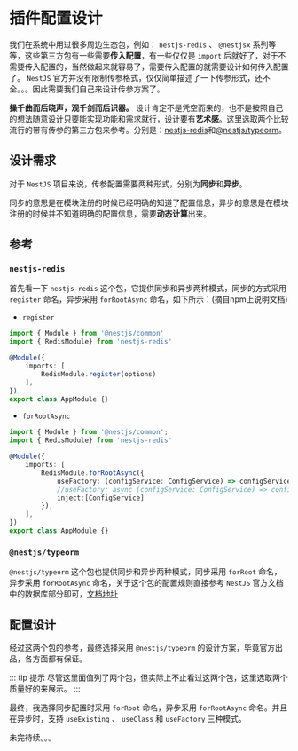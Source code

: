 # 插件配置设计

我们在系统中用过很多周边生态包，例如： `nestjs-redis` 、 `@nestjsx` 系列等等，这些第三方包有一些需要**传入配置**，有一些仅仅是 `import` 后就好了，对于不需要传入配置的，当然做起来就容易了，需要传入配置的就需要设计如何传入配置了。 `NestJS` 官方并没有限制传参格式，仅仅简单描述了一下传参形式，还不全。。。因此需要我们自己来设计传参方案了。

**操千曲而后晓声，观千剑而后识器。** 设计肯定不是凭空而来的，也不是按照自己的想法随意设计只要能实现功能和需求就行，设计要有**艺术感**。这里选取两个比较流行的带有传参的第三方包来参考。分别是：[nestjs-redis](https://github.com/skunight/nestjs-redis)和[@nestjs/typeorm](https://github.com/nestjs/typeorm)。

## 设计需求

对于 `NestJS` 项目来说，传参配置需要两种形式，分别为**同步**和**异步**。

同步的意思是在模块注册的时候已经明确的知道了配置信息，异步的意思是在模块注册的时候并不知道明确的配置信息，需要**动态计算**出来。

## 参考

### `nestjs-redis`

首先看一下 `nestjs-redis` 这个包，它提供同步和异步两种模式，同步的方式采用 `register` 命名，异步采用 `forRootAsync` 命名，如下所示：(摘自npm上说明文档)

* `register`

```typescript
import { Module } from '@nestjs/common'
import { RedisModule} from 'nestjs-redis'

@Module({
    imports: [
        RedisModule.register(options)
    ],
})
export class AppModule {}
```

* `forRootAsync`

```typescript
import { Module } from '@nestjs/common';
import { RedisModule} from 'nestjs-redis'

@Module({
    imports: [
        RedisModule.forRootAsync({
            useFactory: (configService: ConfigService) => configService.get('redis'),         // or use async method
            //useFactory: async (configService: ConfigService) => configService.get('redis'),
            inject:[ConfigService]
        }),
    ],
})
export class AppModule {}
```

### `@nestjs/typeorm`

`@nestjs/typeorm` 这个包也提供同步和异步两种模式，同步采用 `forRoot` 命名，异步采用 `forRootAsync` 命名，关于这个包的配置规则直接参考 `NestJS` 官方文档中的数据库部分即可，[文档地址](https://docs.nestjs.com/techniques/database)

## 配置设计

经过这两个包的参考，最终选择采用 `@nestjs/typeorm` 的设计方案，毕竟官方出品，各方面都有保证。

::: tip 提示
尽管这里面值列了两个包，但实际上不止看过这两个包，这里选取两个质量好的来展示。
:::

最终，我选择同步配置时采用 `forRoot` 命名，异步采用 `forRootAsync` 命名。并且在异步时，支持 `useExisting` 、 `useClass` 和 `useFactory` 三种模式。

未完待续。。。
